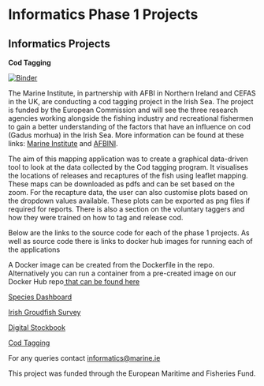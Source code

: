  <h1>Informatics Phase 1 Projects</h1>
  <p><b><h2>Informatics Projects</h2></b></p>
  <p><b>Cod Tagging</b></p>
  
[![Binder](https://mybinder.org/badge_logo.svg)](https://mybinder.org/v2/gh/IrishMarineInstitute/cod-tagging/binder-test)

  <p>The Marine Institute, in partnership with AFBI in Northern Ireland and CEFAS in the UK, are conducting a cod tagging project in the Irish Sea. The project is funded by the European Commission and will see the three research agencies working alongside the fishing industry and recreational fishermen to gain a better understanding of the factors that have an influence on cod (Gadus morhua) in the Irish Sea. More information can be found at these links: <a href="https://www.marine.ie/Home/site-area/areas-activity/fisheries-ecosystems/irish-sea-cod-tagging-project">Marine Institute</a> and <a href = "https://www.afbini.gov.uk/articles/cod-tagging-project-irish-sea">AFBINI</a>.</p>
  <p>The aim of this mapping application was to create a graphical data-driven tool to look at the data collected by the Cod tagging program. It visualises the locations of releases and recaptures of the fish using leaflet mapping. These maps can be downloaded as pdfs and can be set based on the zoom. For the recapture data, the user can also customise plots based on the dropdown values available. These plots can be exported as png files if required for reports. There is also a section on the voluntary taggers and how they were trained on how to tag and release cod.</p>
  <p>Below are the links to the source code for each of the phase 1 projects.  As well as source code there is links to docker hub images for running each of the applications</p>
    <p>A Docker image can be created from the Dockerfile in the repo.  Alternatively you can run a container from a pre-created image on our Docker Hub repo<a href ="https://cloud.docker.com/u/informaticsmarine/repository/list"> that can be found here</a>  </p>
  <p><a href="https://github.com/IrishMarineInstitute/species-dashboard">Species Dashboard</a></p>
  <p><a href="https://github.com/IrishMarineInstitute/igfs-data-explorer">Irish Groudfish Survey</a></p>
  <p><a href="https://github.com/IrishMarineInstitute/digital-stockbook">Digital Stockbook</a></p>
  <p><a href="https://github.com/IrishMarineInstitute/cod-tagging">Cod Tagging</a></p>
  

For any queries contact <informatics@marine.ie>
 <p>This project was funded through the European Maritime and Fisheries Fund.</p> 

